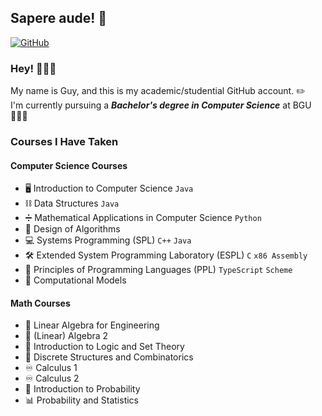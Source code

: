 ## Sapere aude! 🦉 ##

[![GitHub](https://img.shields.io/badge/Personal%20Account-guychuk-brightgreen?logo=github)](https://github.com/guychuk) 

### Hey! 🙋🏻‍♂️ ###
My name is Guy, and this is my academic/studential GitHub account. ✏️ <br>
I'm currently pursuing a _**Bachelor's degree in Computer Science**_ at BGU 👨🏻‍💻 <br>

### Courses I Have Taken ###

#### Computer Science Courses ###
- 🖥️ Introduction to Computer Science `Java`
- ⛓️ Data Structures `Java`
- ➗ Mathematical Applications in Computer Science `Python`
- 🧩 Design of Algorithms
- 💻 Systems Programming (SPL) `C++` `Java`
- 🛠️ Extended System Programming Laboratory (ESPL) `C` `x86 Assembly`
- 💬 Principles of Programming Languages (PPL) `TypeScript` `Scheme`
- 🤖 Computational Models


#### Math Courses ####
- 📐 Linear Algebra for Engineering
- 📐 (Linear) Algebra 2
- 🧠 Introduction to Logic and Set Theory
- 🌲 Discrete Structures and Combinatorics
- ♾️ Calculus 1
- ♾️ Calculus 2
- 🎲 Introduction to Probability
- 📊 Probability and Statistics


